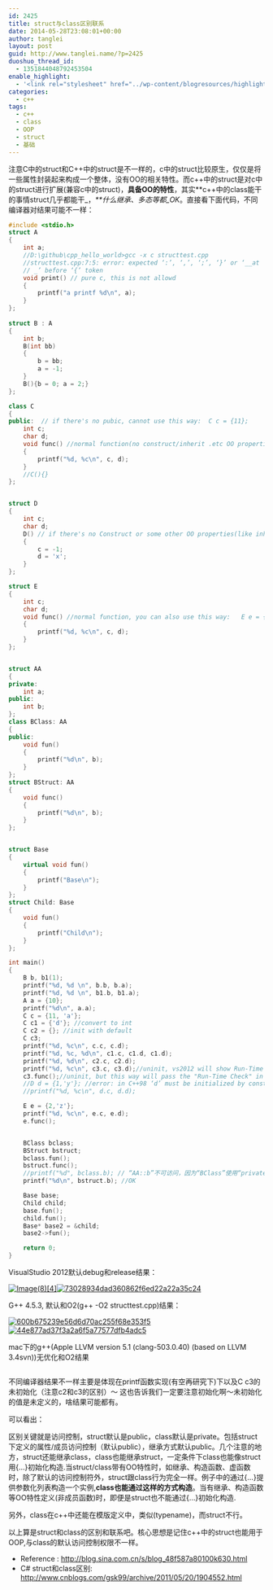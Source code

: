 ```yaml
---
id: 2425
title: struct与class区别联系
date: 2014-05-28T23:08:01+00:00
author: tanglei
layout: post
guid: http://www.tanglei.name/?p=2425
duoshuo_thread_id:
  - 1351844048792453504
enable_highlight:
  - '<link rel="stylesheet" href="../wp-content/blogresources/highlightconfig/highlight.default.min.css"><script src="../wp-content/blogresources/highlightconfig/jquery-2.1.4.min.js"></script><script src="../wp-content/blogresources/highlightconfig/enable_highlight.js"></script>'
categories:
  - c++
tags:
  - c++
  - class
  - OOP
  - struct
  - 基础
---
```

注意C中的struct和C++中的struct是不一样的，c中的struct比较原生，仅仅是将一些属性封装起来构成一个整体，没有OO的相关特性。而c++中的struct是对c中的struct进行扩展(兼容c中的struct)，**具备OO的特性**，其实**c++中的class能干的事情struct几乎都能干_，_**什么继承、多态等都_OK_。直接看下面代码，不同编译器对结果可能不一样：

```cpp
#include <stdio.h>
struct A
{
    int a;
    //D:\github\cpp_hello_world>gcc -x c structtest.cpp
    //structtest.cpp:7:5: error: expected ‘:’, ‘,’, ‘;’, ‘}’ or ‘__at
    // _’ before ‘{’ token
    void print() // pure c, this is not allowd
    {
        printf("a printf %d\n", a);
    }
};
 
struct B : A
{
    int b;
    B(int bb)
    {
        b = bb;
        a = -1;
    }
    B(){b = 0; a = 2;}
};

class C
{
public:  // if there's no pubic, cannot use this way:  C c = {11};
    int c;
    char d;
    void func() //normal function(no construct/inherit .etc OO properties), you can also use this way:   C c = {11};
    {
        printf("%d, %c\n", c, d);
    }
    //C(){}
};


struct D
{
    int c;
    char d;
    D() // if there's no Construct or some other OO properties(like inherit), you can use this way:  D d = {1,'y'}
    {
        c = -1;
        d = 'x';
    }
};

struct E
{
    int c;
    char d;
    void func() //normal function, you can also use this way:   E e = {2,'z'};  
    {
        printf("%d, %c\n", c, d);
    }
};


struct AA
{
private:
    int a;
public:
    int b;
};
class BClass: AA
{
public:
    void fun()
    {
        printf("%d\n", b);
    }
};
struct BStruct: AA
{
    void func()
    {
        printf("%d\n", b);
    }
};


struct Base
{
    virtual void fun()
    {
        printf("Base\n");
    }
};
struct Child: Base
{
    void fun()
    {
        printf("Child\n");
    }
};

int main()
{
    B b, b1(1);
    printf("%d, %d \n", b.b, b.a);
    printf("%d, %d \n", b1.b, b1.a);
    A a = {10};
    printf("%d\n", a.a);
    C c = {11, 'a'};
    C c1 = {'d'}; //convert to int 
    C c2 = {}; //init with default
    C c3; 
    printf("%d, %c\n", c.c, c.d);
    printf("%d, %c, %d\n", c1.c, c1.d, c1.d);
    printf("%d, %d\n", c2.c, c2.d);
    printf("%d, %c\n", c3.c, c3.d);//uninit, vs2012 will show Run-Time Check Failure #3 window, 
    c3.func();//uninit, but this way will pass the "Run-Time Check" in vs2012
    //D d = {1,'y'}; //error: in C++98 ‘d’ must be initialized by constructo not by ‘{...}’
    //printf("%d, %c\n", d.c, d.d);

    E e = {2,'z'};  
    printf("%d, %c\n", e.c, e.d);
    e.func();


    BClass bclass;
    BStruct bstruct;
    bclass.fun();
    bstruct.func();
    //printf("%d", bclass.b); // “AA::b”不可访问，因为“BClass”使用“private”从“AA”继承
    printf("%d\n", bstruct.b); //OK

    Base base;
    Child child;
    base.fun();
    child.fun();
    Base* base2 = &child;
    base2->fun();

    return 0;
}
```

VisualStudio 2012默认debug和release结果：

[<img title="Image(8)[4]" src="/wp-content/uploads/2014/05/Image84_thumb.png" alt="Image(8)[4]"  />](/wp-content/uploads/2014/05/Image84.png)[<img title="73028934dad360862f6ed22a22a35c24" src="/wp-content/uploads/2014/05/73028934dad360862f6ed22a22a35c24_thumb.png" alt="73028934dad360862f6ed22a22a35c24"  />](/wp-content/uploads/2014/05/73028934dad360862f6ed22a22a35c24.png)

G++ 4.5.3, 默认和O2(g++ -O2 structtest.cpp)结果：

[<img title="600b675239e56d6d70ac255f68e353f5" src="/wp-content/uploads/2014/05/600b675239e56d6d70ac255f68e353f5_thumb.png" alt="600b675239e56d6d70ac255f68e353f5"  />](/wp-content/uploads/2014/05/600b675239e56d6d70ac255f68e353f5.png)[<img title="44e877ad37f3a2a6f5a77577dfb4adc5" src="/wp-content/uploads/2014/05/44e877ad37f3a2a6f5a77577dfb4adc5_thumb.png" alt="44e877ad37f3a2a6f5a77577dfb4adc5"  />](/wp-content/uploads/2014/05/44e877ad37f3a2a6f5a77577dfb4adc5.png)

mac下的g++(Apple LLVM version 5.1 (clang-503.0.40) (based on LLVM 3.4svn))无优化和O2结果
  
[<img src="/wp-content/uploads/2014/05/struct-and-class.png" alt="" title="struct-and-class"  class="aligncenter size-full wp-image-2430" />](/wp-content/uploads/2014/05/struct-and-class.png)

不同编译器结果不一样主要是体现在printf函数实现(有空再研究下)下以及C c3的未初始化（注意c2和c3的区别）～ 这也告诉我们一定要注意初始化啊～未初始化的值是未定义的，啥结果可能都有。

可以看出：

区别关键就是访问控制，struct默认是public，class默认是private。包括struct下定义的属性/成员访问控制（默认public），继承方式默认public。几个注意的地方，struct还能继承class，class也能继承struct，一定条件下class也能像struct用{&#8230;}初始化构造.当struct/class带有OO特性时，如继承、构造函数、虚函数时，除了默认的访问控制符外，struct跟class行为完全一样。例子中的通过{&#8230;}提供参数化列表构造一个实例,**class也能通过这样的方式构造**。当有继承、构造函数等OO特性定义(非成员函数)时，即便是struct也不能通过{…}初始化构造.

另外，class在c++中还能在模版定义中，类似(typename)，而struct不行。

以上算是struct和class的区别和联系吧。核心思想是记住c++中的struct也能用于OOP,与class的默认访问控制权限不一样。

  * Reference : <http://blog.sina.com.cn/s/blog_48f587a80100k630.html>
  * C# struct和class区别: <http://www.cnblogs.com/gsk99/archive/2011/05/20/1904552.html>
